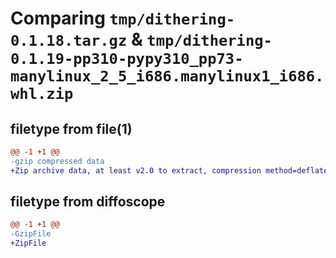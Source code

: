 # Comparing `tmp/dithering-0.1.18.tar.gz` & `tmp/dithering-0.1.19-pp310-pypy310_pp73-manylinux_2_5_i686.manylinux1_i686.whl.zip`

## filetype from file(1)

```diff
@@ -1 +1 @@
-gzip compressed data
+Zip archive data, at least v2.0 to extract, compression method=deflate
```

## filetype from diffoscope

```diff
@@ -1 +1 @@
-GzipFile
+ZipFile
```

